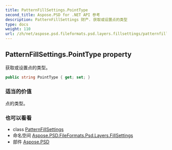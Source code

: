 ```yaml
---
title: PatternFillSettings.PointType
second_title: Aspose.PSD for .NET API 参考
description: PatternFillSettings 财产. 获取或设置点的类型
type: docs
weight: 110
url: /zh/net/aspose.psd.fileformats.psd.layers.fillsettings/patternfillsettings/pointtype/
---
```

## PatternFillSettings.PointType property

获取或设置点的类型。

```csharp
public string PointType { get; set; }
```

### 适当的价值

点的类型。

### 也可以看看

* class [PatternFillSettings](../)
* 命名空间 [Aspose.PSD.FileFormats.Psd.Layers.FillSettings](../../patternfillsettings/)
* 部件 [Aspose.PSD](../../../)


